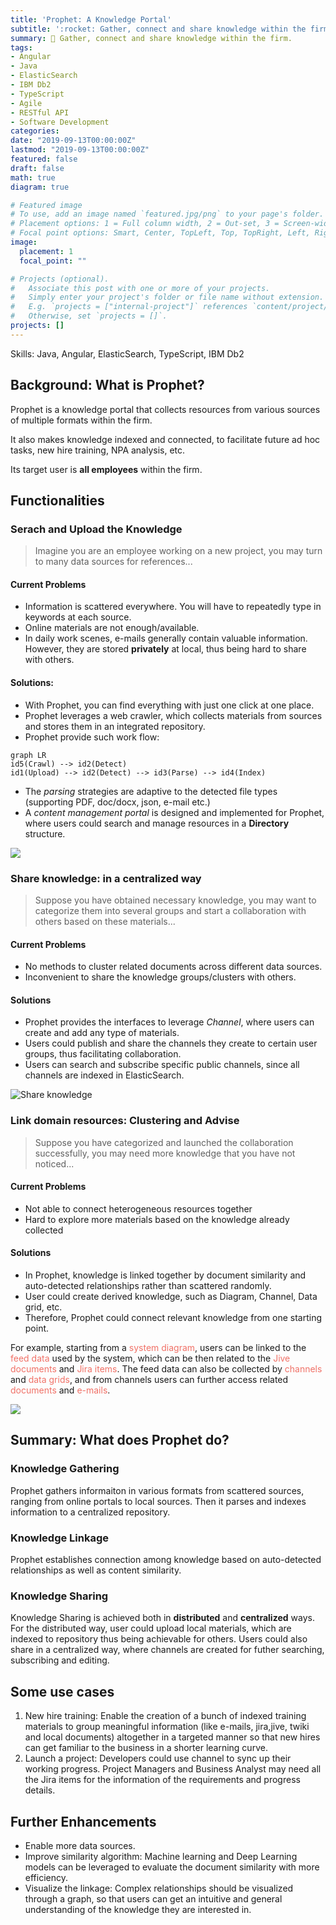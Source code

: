 ```yaml
---
title: 'Prophet: A Knowledge Portal'
subtitle: ':rocket: Gather, connect and share knowledge within the firm'
summary: 🚀 Gather, connect and share knowledge within the firm.
tags:
- Angular
- Java
- ElasticSearch
- IBM Db2
- TypeScript
- Agile
- RESTful API
- Software Development
categories:
date: "2019-09-13T00:00:00Z"
lastmod: "2019-09-13T00:00:00Z"
featured: false
draft: false
math: true
diagram: true

# Featured image
# To use, add an image named `featured.jpg/png` to your page's folder.
# Placement options: 1 = Full column width, 2 = Out-set, 3 = Screen-width
# Focal point options: Smart, Center, TopLeft, Top, TopRight, Left, Right, BottomLeft, Bottom, BottomRight
image:
  placement: 1
  focal_point: ""

# Projects (optional).
#   Associate this post with one or more of your projects.
#   Simply enter your project's folder or file name without extension.
#   E.g. `projects = ["internal-project"]` references `content/project/deep-learning/index.md`.
#   Otherwise, set `projects = []`.
projects: []
---
```


Skills: Java, Angular, ElasticSearch, TypeScript, IBM Db2

## Background: What is Prophet?

Prophet is a knowledge portal that collects resources from various sources of multiple formats within the firm.

It also makes knowledge indexed and connected, to facilitate future ad hoc tasks, new hire training, NPA analysis, etc.

Its target user is **all employees** within the firm. 


## Functionalities
### Serach and Upload the Knowledge

> Imagine you are an employee working on a new project, you may turn to many data sources for references...

#### Current Problems 
- Information is scattered everywhere. You will have to repeatedly type in keywords at each source. 
- Online materials are not enough/available. 
- In daily work scenes, e-mails generally contain valuable information. However, they are stored **privately** at local, thus being hard to share with others.

#### Solutions:

- With Prophet, you can find everything with just one click at one place. 
- Prophet leverages a web crawler, which collects materials from sources and stores them in an integrated repository.
- Prophet provide such work flow:  
```mermaid
graph LR
id5(Crawl) --> id2(Detect)
id1(Upload) --> id2(Detect) --> id3(Parse) --> id4(Index)
```
- The *parsing* strategies are adaptive to the detected file types (supporting PDF, doc/docx, json, e-mail etc.)
- A *content management portal* is designed and implemented for Prophet, where users could search and manage resources in a **Directory** structure. 

![](upload.jpg)

### Share knowledge: in a centralized way

> Suppose you have obtained necessary knowledge, you may want to categorize them into several groups and start a collaboration with others based on these materials...

#### Current Problems
- No methods to cluster related documents across different data sources.
- Inconvenient to share the knowledge groups/clusters with others.

#### Solutions
- Prophet provides the interfaces to leverage *Channel*, where users can create and add any type of materials.
- Users could publish and share the channels they create to certain user groups, thus facilitating collaboration.
- Users can search and subscribe specific public channels, since all channels are indexed in ElasticSearch.

![Share knowledge](share.jpg)

### Link domain resources: Clustering and Advise

>Suppose you have categorized and launched the collaboration successfully, you may need more knowledge that you have not noticed...

#### Current Problems
- Not able to connect heterogeneous resources together
- Hard to explore more materials based on the knowledge already collected

#### Solutions
- In Prophet, knowledge is linked together by document similarity and auto-detected relationships rather than scattered randomly. 
- User could create derived knowledge, such as Diagram, Channel, Data grid, etc. 
- Therefore, Prophet could connect relevant knowledge from one starting point. 

For example, starting from a <font color=#f07167>system diagram</font>, users can be linked to the <font color=#f07167>feed data</font> used by the system, which can be then related to the <font color=#f07167>Jive documents</font> and <font color=#f07167>Jira items</font>. The feed data can also be collected by <font color=#f07167>channels</font> and <font color=#f07167>data grids</font>, and from channels users can further access related <font color=#f07167>documents</font> and <font color=#f07167>e-mails</font>.

![](cluster.jpg)

## Summary: What does Prophet do?

### Knowledge Gathering
Prophet gathers informaiton in various formats from scattered sources, ranging from online portals to local sources. Then it parses and indexes information to a centralized repository.

### Knowledge Linkage
Prophet establishes connection among knowledge based on auto-detected relationships as well as content similarity.

### Knowledge Sharing
Knowledge Sharing is achieved both in **distributed** and **centralized** ways. For the distributed way, user could upload local materials, which are indexed to repository thus being achievable for others. Users could also share in a centralized way, where channels are created for futher searching, subscribing and editing.

## Some use cases
1. New hire training: Enable the creation of a bunch of indexed training materials to group meaningful information (like e-mails, jira,jive, twiki and local documents) altogether in a targeted manner so that new hires can get familiar to the business in a shorter learning curve.
2. Launch a project: Developers could use channel to sync up their working progress. Project Managers and Business Analyst may need all the Jira items for the information of the requirements and progress details.

## Further Enhancements

- Enable more data sources.
- Improve similarity algorithm: Machine learning and Deep Learning models can be leveraged to evaluate the document similarity with more efficiency.
- Visualize the linkage: Complex relationships should be visualized through a graph, so that users can get an intuitive and general understanding of the knowledge they are interested in.

